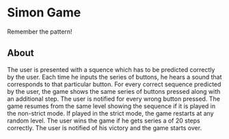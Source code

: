 # Simon Game
Remember the pattern!

## About
The user is presented with a squence which has to be predicted correctly by the user. Each time he inputs the series of buttons, he hears a sound that corresponds to that particular button. For every correct sequence predicted by the user, the game shows the same series of buttons pressed along with an additional step. The user is notified for every wrong button pressed. The game resumes from the same level showing the sequence if it is played in the non-strict mode. If played in the strict mode, the game restarts at any random level. The user wins the game if he gets series a of 20 steps correctly. The user is notified of his victory and the game starts over.
